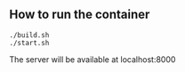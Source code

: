 ## How to run the container
```shell
./build.sh
./start.sh
```

The server will be available at localhost:8000